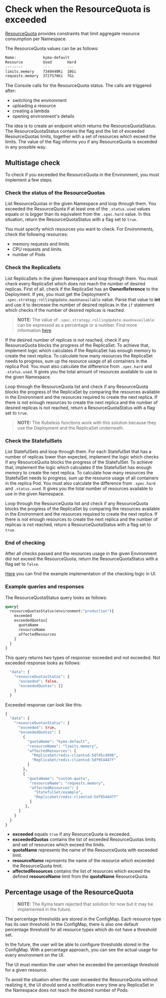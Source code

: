 # Check when the ResourceQuota is exceeded

[ResourceQuota](https://kubernetes.io/docs/concepts/policy/resource-quotas/) provides constraints that limit aggregate resource consumption per Namespace.

The ResourceQuota values can be as follows:

```bash
Name:            kyma-default
Resource         Used       Hard
--------         ---        ---
limits.memory    7348440Ki  10Gi
requests.memory  3727576Ki  7Gi
```

The Console calls for the ResourceQuota status. The calls are triggered after: 
- switching the environment
- uploading a resource
- creating a lambda
- opening environment's details
 
The idea is to create an endpoint which returns the ResourceQuotaStatus.
The ResourceQuotaStatus contains the flag and the list of exceeded ResourceQuotas limits, together with a set of resources which exceed the limits. The value of the flag informs you if any ResourceQuota is exceeded in any possible way.

## Multistage check

To check if you exceeded the ResourceQuota in the Environment, you must implement a few steps.

### Check the status of the ResourceQuotas

List ResourceQuotas in the given Namespace and loop through them. You exceeded the ResourceQuota if at least one of the `.status.used` values equals or is bigger than its equivalent from the `.spec.hard` value.
In this situation, return the ResourceQuotaStatus with a flag set to `true`.

You must specify which resources you want to check.
For Environments, check the following resources:
- memory requests and limits
- CPU requests and limits
- number of Pods

### Check the ReplicaSets

List ReplicaSets in the given Namespace and loop through them. You must check every ReplicaSet which does not reach the number of desired replicas.
First of all, check if the ReplicaSet has an **OwnerReference** to the Deployment. If yes, you must get the Deployment's `.spec.strategy.rollingUpdate.maxUnavailable` value.
Parse that value to **int** and use it to decrease the number of desired replicas in the `if` statement which checks if the number of desired replicas is reached.

>**NOTE:** The value of `.spec.strategy.rollingUpdate.maxUnavailable` can be expressed as a percentage or a number. Find more information [here](https://kubernetes.io/docs/concepts/workloads/controllers/deployment/#max-unavailable).

If the desired number of replicas is not reached, check if any ResourceQuota blocks the progress of the ReplicaSet.
To achieve that, implement logic which calculates if the ReplicaSet has enough memory to create the next replica.
To calculate how many resources the ReplicaSet needs to progress, sum up the resource usage of all containers in the replica Pod. You must also calculate the difference from `.spec.hard` and `.status.used`. It gives you the total amount of resources available to use in the given Namespace.

Loop through the ResourceQuota list and check if any ResourceQuota blocks the progress of the ReplicaSet by comparing the resources available in the Environment and the resources required to create the next replica.
If there is not enough resources to create the next replica and the number of desired replicas is not reached, return a ResourceQuotaStatus with a flag set to `true`.

>**NOTE:** The Kubeless functions work with this solution because they use the Deployment and the ReplicaSet underneath.

### Check the StatefulSets

List StatefulSets and loop through them.
For each StatefulSet that has a number of replicas lower than expected, implement the logic which checks if any ResourceQuota blocks the progress of the StatefulSet.
To achieve that, implement the logic which calculates if the StatefulSet has enough memory to create the next replica.
To calculate how many resources the StatefulSet needs to progress, sum up the resource usage of all containers in the replica Pod. You must also calculate the difference from `.spec.hard` and `.status.used`. It gives you the total number of resources available to use in the given Namespace.

Loop through the ResourceQuota list and check if any ResourceQuota blocks the progress of the ReplicaSet by comparing the resources available in the Environment and the resources required to create the next replica.
If there is not enough resources to create the next replica and the number of replicas is not reached, return a ResourceQuotaStatus with a flag set to `true`.

### End of checking

After all checks passed and the resources usage in the given Environment did not exceed the ResourceQuota, return the ResourceQuotaStatus with a flag set to `false`.

[Here](https://github.com/dtaylor113/origin-web-console/blob/master/app/scripts/services/quota.js#L86) you can find the example implementation of the checking logic in UI.

### Example queries and responses

The ResourceQuotaStatus query looks as follows:
```graphql
query{
  resourceQuotasStatus(environment:"production"){
    exceeded
    exceededQuotas{
      quotaName
      resourceName
      affectedResources
    }
  } 
}
```
This query returns two types of response: exceeded and not exceeded.
Not exceeded response looks as follows:
```graphql endpoint doc
  "data": {
    "resourceQuotasStatus": {
      "exceeded": false,
      "exceededQuotas": []
    }
  }
```
Exceeded response can look like this:
```graphql endpoint doc
{
  "data": {
    "resourceQuotasStatus": {
      "exceeded": true,
      "exceededQuotas": [
        {
          "quotaName": "kyma-default",
          "resourceName": "limits.memory",
          "affectedResources": [
            "ReplicaSet/redis-clientxd-5df45c4998",
            "ReplicaSet/redis-clientxd-5df9544d7f"
          ]
        },
        {
          "quotaName": "custom-quota",
           "resourceName": "requests.memory",
           "affectedResources": [
             "StatefulSet/example",
             "ReplicaSet/redis-clientxd-5df9544d7f"
           ]
         },
      ]
    }
  }
}
```
- **exceeded** equals `true` if any ResourceQuota is exceeded.
- **exceededQuotas** contains the list of exceeded ResourceQuotas limits and set of resources which exceed the limits.
- **quotaName** represents the name of the ResourceQuota with exceeded limit.
- **resourceName** represents the name of the resource which exceeded the ResourceQuota limit.
- **affectedResources** contains the list of resources which exceed the defined **resourceName** limit from the **quotaName** ResourceQuota.

## Percentage usage of the ResourceQuota

>**NOTE:** The Kyma team rejected that solution for now but it may be implemented in the future.

The percentage thresholds are stored in the ConfigMap. Each resource type has its own threshold.
In the ConfigMap, there is also one default percentage threshold for all resource types which do not have a threshold set.

In the future, the user will be able to configure thresholds stored in the ConfigMap.
With a percentage approach, you can see the actual usage for every environment on the UI.

The UI must mention the user when he exceeded the percentage threshold for a given resource.

To avoid the situation when the user exceeded the ResourceQuota without realizing it, the UI should send a notification every time any ReplicaSet in the Namespace does not reach the desired number of Pods.
